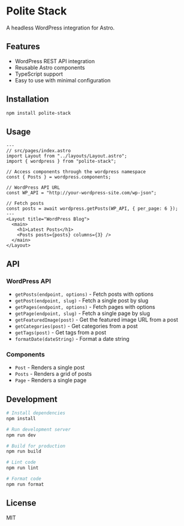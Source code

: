 # Polite Stack

A headless WordPress integration for Astro.

## Features

- WordPress REST API integration
- Reusable Astro components
- TypeScript support
- Easy to use with minimal configuration

## Installation

```bash
npm install polite-stack
```

## Usage

```astro
---
// src/pages/index.astro
import Layout from "../layouts/Layout.astro";
import { wordpress } from "polite-stack";

// Access components through the wordpress namespace
const { Posts } = wordpress.components;

// WordPress API URL
const WP_API = "http://your-wordpress-site.com/wp-json";

// Fetch posts
const posts = await wordpress.getPosts(WP_API, { per_page: 6 });
---
<Layout title="WordPress Blog">
  <main>
    <h1>Latest Posts</h1>
    <Posts posts={posts} columns={3} />
  </main>
</Layout>
```

## API

### WordPress API

- `getPosts(endpoint, options)` - Fetch posts with options
- `getPost(endpoint, slug)` - Fetch a single post by slug
- `getPages(endpoint, options)` - Fetch pages with options
- `getPage(endpoint, slug)` - Fetch a single page by slug
- `getFeaturedImage(post)` - Get the featured image URL from a post
- `getCategories(post)` - Get categories from a post
- `getTags(post)` - Get tags from a post
- `formatDate(dateString)` - Format a date string

### Components

- `Post` - Renders a single post
- `Posts` - Renders a grid of posts
- `Page` - Renders a single page

## Development

```bash
# Install dependencies
npm install

# Run development server
npm run dev

# Build for production
npm run build

# Lint code
npm run lint

# Format code
npm run format
```

## License

MIT

